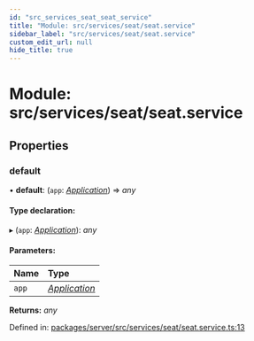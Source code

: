 ```yaml
---
id: "src_services_seat_seat_service"
title: "Module: src/services/seat/seat.service"
sidebar_label: "src/services/seat/seat.service"
custom_edit_url: null
hide_title: true
---
```


# Module: src/services/seat/seat.service

## Properties

### default

• **default**: (`app`: [*Application*](src_declarations.md#application)) => *any*

#### Type declaration:

▸ (`app`: [*Application*](src_declarations.md#application)): *any*

#### Parameters:

Name | Type |
:------ | :------ |
`app` | [*Application*](src_declarations.md#application) |

**Returns:** *any*

Defined in: [packages/server/src/services/seat/seat.service.ts:13](https://github.com/xr3ngine/xr3ngine/blob/66a84a950/packages/server/src/services/seat/seat.service.ts#L13)
